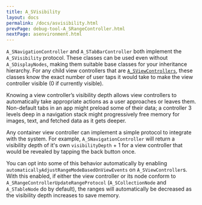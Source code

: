```yaml
---
title: A_SVisibility
layout: docs
permalink: /docs/asvisibility.html
prevPage: debug-tool-A_SRangeController.html
nextPage: asenvironment.html
---
```


`A_SNavigationController` and `A_STabBarController` both implement the `A_SVisibility` protocol. These classes can be used even without `A_SDisplayNodes`, making them suitable base classes for your inheritance hierarchy. For any child view controllers that are <a href="containers-asviewcontroller.html">`A_SViewControllers`</a>, these classes know the exact number of user taps it would take to make the view controller visible (0 if currently visible).

Knowing a view controller’s visibility depth allows view controllers to automatically take appropriate actions as a user approaches or leaves them. Non-default tabs in an app might preload some of their data; a controller 3 levels deep in a navigation stack might progressively free memory for images, text, and fetched data as it gets deeper. 

Any container view controller can implement a simple protocol to integrate with the system. For example, `A_SNavigationController` will return a visibility depth of it's own `visibilityDepth` + 1 for a view controller that would be revealed by tapping the back button once.

You can opt into some of this behavior automatically by enabling `automaticallyAdjustRangeModeBasedOnViewEvents` on `A_SViewController`s. With this enabled, if either the view controller or its node conform to `A_SRangeControllerUpdateRangeProtocol` (`A_SCollectionNode` and `A_STableNode` do by default), the ranges will automatically be decreased as the visibility depth increases to save memory.
